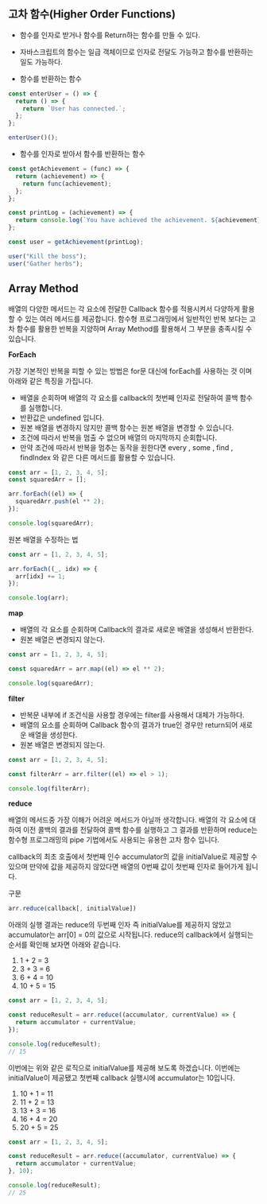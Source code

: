 ## 고차 함수(Higher Order Functions)

- 함수를 인자로 받거나 함수를 Return하는 함수를 만들 수 있다.
- 자바스크립트의 함수는 일급 객체이므로 인자로 전달도 가능하고 함수를 반환하는 일도 가능하다.

- 함수를 반환하는 함수

```jsx
const enterUser = () => {
  return () => {
    return `User has connected.`;
  };
};

enterUser()();
```

- 함수를 인자로 받아서 함수를 반환하는 함수

```jsx
const getAchievement = (func) => {
  return (achievement) => {
    return func(achievement);
  };
};

const printLog = (achievement) => {
  return console.log(`You have achieved the achievement. ${achievement}`);
};

const user = getAchievement(printLog);

user("Kill the boss");
user("Gather herbs");
```

## Array Method

배열의 다양한 메서드는 각 요소에 전달한 Callback 함수를 적용시켜서 다양하게 활용할 수 있는 여러 메서드를 제공합니다.
함수형 프로그래밍에서 일반적인 반복 보다는 고차 함수를 활용한 반복을 지양하며 Array Method를 활용해서 그 부분을 충족시킬 수 있습니다.

**ForEach**

가장 기본적인 반복을 피할 수 있는 방법은 for문 대신에 forEach를 사용하는 것 이며 아래와 같은 특징을 가집니다.

- 배열을 순회하며 배열의 각 요소를 callback의 첫번째 인자로 전달하여 콜백 함수를 실행합니다.
- 반환값은 undefined 입니다.
- 원본 배열을 변경하지 않지만 콜백 함수는 원본 배열을 변경할 수 있습니다.
- 조건에 따라서 반복을 멈출 수 없으며 배열의 마지막까지 순회합니다.
- 만약 조건에 따라서 반복을 멈추는 동작을 원한다면 every , some , find , findIndex 와 같은 다른 메서드를 활용할 수 있습니다.

```jsx
const arr = [1, 2, 3, 4, 5];
const squaredArr = [];

arr.forEach((el) => {
  squaredArr.push(el ** 2);
});

console.log(squaredArr);
```

원본 배열을 수정하는 법

```jsx
const arr = [1, 2, 3, 4, 5];

arr.forEach((_, idx) => {
  arr[idx] += 1;
});

console.log(arr);
```

**map**

- 배열의 각 요소를 순회하며 Callback의 결과로 새로운 배열을 생성해서 반환한다.
- 원본 배열은 변경되지 않는다.

```jsx
const arr = [1, 2, 3, 4, 5];

const squaredArr = arr.map((el) => el ** 2);

console.log(squaredArr);
```

**filter**

- 반복문 내부에 if 조건식을 사용할 경우에는 filter를 사용해서 대체가 가능하다.
- 배열의 요소를 순회하며 Callback 함수의 결과가 true인 경우만 return되어 새로운 배열을 생성한다.
- 원본 배열은 변경되지 않는다.

```jsx
const arr = [1, 2, 3, 4, 5];

const filterArr = arr.filter((el) => el > 1);

console.log(filterArr);
```

**reduce**

배열의 메서드중 가장 이해가 어려운 메서드가 아닐까 생각합니다.
배열의 각 요소에 대하여 이전 콜백의 결과를 전달하여 콜백 함수를 실행하고 그 결과를 반환하며 reduce는 함수형 프로그래밍의 pipe 기법에서도 사용되는 유용한 고차 함수 입니다.

callback의 최초 호출에서 첫번째 인수 accumulator의 값을 initialValue로 제공할 수 있으며 만약에 값을 제공하지 않았다면 배열의 0번째 값이 첫번째 인자로 들어가게 됩니다.

구문

```jsx
arr.reduce(callback[, initialValue])
```

아래의 실행 결과는 reduce의 두번째 인자 즉 initialValue를 제공하지 않았고 accumulator는 arr[0] = 0의 값으로 시작됩니다.
reduce의 callback에서 실행되는 순서를 확인해 보자면 아래와 같습니다.

1. 1 + 2 = 3
2. 3 + 3 = 6
3. 6 + 4 = 10
4. 10 + 5 = 15

```jsx
const arr = [1, 2, 3, 4, 5];

const reduceResult = arr.reduce((accumulator, currentValue) => {
  return accumulator + currentValue;
});

console.log(reduceResult);
// 15
```

이번에는 위와 같은 로직으로 initialValue를 제공해 보도록 하겠습니다.
이번에는 initialValue이 제공됐고 첫번째 callback 실행시에 accumulator는 10입니다.

1. 10 + 1 = 11
2. 11 + 2 = 13
3. 13 + 3 = 16
4. 16 + 4 = 20
5. 20 + 5 = 25

```jsx
const arr = [1, 2, 3, 4, 5];

const reduceResult = arr.reduce((accumulator, currentValue) => {
  return accumulator + currentValue;
}, 10);

console.log(reduceResult);
// 25
```
